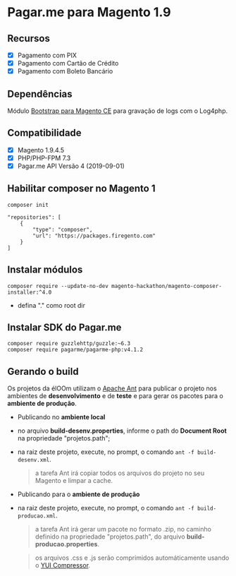 # Pagar.me para Magento 1.9

## Recursos

- [x] Pagamento com PIX
- [x] Pagamento com Cartão de Crédito
- [x] Pagamento com Boleto Bancário

## Dependências

Módulo [Bootstrap para Magento CE](https://github.com/eloom/bootstrap-magento-ce) para gravação de logs com o Log4php.

## Compatibilidade

- [x] Magento 1.9.4.5
- [x] PHP/PHP-FPM 7.3
- [x] Pagar.me API Versão 4 (2019-09-01)

## Habilitar composer no Magento 1
```
composer init
```
```
"repositories": [
    {
        "type": "composer",
        "url": "https://packages.firegento.com"
    }
]
```

## Instalar módulos
```
composer require --update-no-dev magento-hackathon/magento-composer-installer:^4.0
```
* defina "." como root dir

## Instalar SDK do Pagar.me
```
composer require guzzlehttp/guzzle:~6.3
composer require pagarme/pagarme-php:v4.1.2
```

## Gerando o build

Os projetos da élOOm utilizam o [Apache Ant](https://ant.apache.org/) para publicar o projeto nos ambientes de **desenvolvimento** e de **teste** e para gerar os pacotes para o **ambiente de produção**.

- Publicando no **ambiente local**

 - no arquivo **build-desenv.properties**, informe o path do **Document Root** na propriedade "projetos.path";

 - na raiz deste projeto, execute, no prompt, o comando ```ant -f build-desenv.xml```.


	> a tarefa Ant irá copiar todos os arquivos do projeto no seu Magento e limpar a cache.


- Publicando para o **ambiente de produção**

 - na raiz deste projeto, execute, no prompt, o comando ```ant -f build-producao.xml```.


	> a tarefa Ant irá gerar um pacote no formato .zip, no caminho definido na propriedade "projetos.path", do arquivo **build-producao.properties**.

	> os arquivos .css e .js serão comprimidos automáticamente usando o [YUI Compressor](https://yui.github.io/yuicompressor/).
